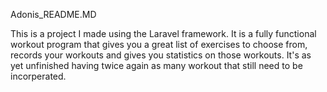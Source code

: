 Adonis_README.MD

This is a project I made using the Laravel framework. It is a fully functional workout program that gives you a great list of exercises to choose from, records your workouts and gives you statistics on those workouts. It's as yet unfinished having twice again as many workout that still need to be incorperated.

